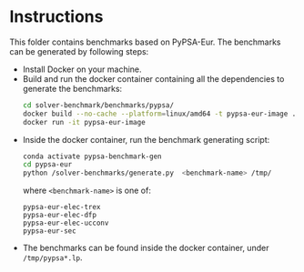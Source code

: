 # Instructions

This folder contains benchmarks based on PyPSA-Eur. The benchmarks can be generated by following steps:

- Install Docker on your machine. 
- Build and run the docker container containing all the dependencies to generate the benchmarks:
     ```sh
     cd solver-benchmark/benchmarks/pypsa/
     docker build --no-cache --platform=linux/amd64 -t pypsa-eur-image .
     docker run -it pypsa-eur-image
     ```
- Inside the docker container, run the benchmark generating script:
     ```sh
     conda activate pypsa-benchmark-gen
     cd pypsa-eur
     python /solver-benchmarks/generate.py  <benchmark-name> /tmp/
     ```
     where `<benchmark-name>` is one of:
     ```
    pypsa-eur-elec-trex
    pypsa-eur-elec-dfp
    pypsa-eur-elec-ucconv
    pypsa-eur-sec
     ```
- The benchmarks can be found inside the docker container, under `/tmp/pypsa*.lp`.
